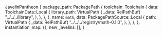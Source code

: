 JavelinPantheon {
    package_path: PackagePath {
        toolchain: Toolchain {
            data: ToolchainData::Local {
                library_path: VirtualPath {
                    _data: RelPathBuf(
                        "../../../library",
                    ),
                },
            },
        },
        name: `math`,
        data: PackagePathSource::Local {
            path: VirtualPath {
                _data: RelPathBuf(
                    "../../../registry/math-0.1.0",
                ),
            },
        },
    },
    instantiation_map: {},
    new_javelins: [],
}